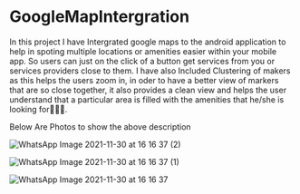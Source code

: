 # GoogleMapIntergration
In this project I have Intergrated google maps to the android application to help in spoting multiple locations or amenities easier within your mobile app. 
So users can just on the click of a button get services from you or services providers close to them.
I have also Included Clustering of makers as this helps the users zoom in, in oder to have a better view of markers that are so close together,
it also provides a clean view and helps the user understand that a particular area is filled with the amenities that he/she is looking for💪🏿😉.

Below Are Photos to show the above description

![WhatsApp Image 2021-11-30 at 16 16 37 (2)](https://user-images.githubusercontent.com/30687283/144054467-f2649a29-bb49-4b41-be8e-d92c799aa721.jpeg)

![WhatsApp Image 2021-11-30 at 16 16 37 (1)](https://user-images.githubusercontent.com/30687283/144054504-60b28c53-d0c8-42ef-9aa3-679b5e861fae.jpeg)

![WhatsApp Image 2021-11-30 at 16 16 37](https://user-images.githubusercontent.com/30687283/144054537-8aaa6566-6dfe-4684-9f57-7674dbf9cbab.jpeg)

